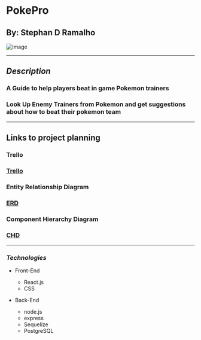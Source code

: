 # PokePro

## By: Stephan D Ramalho

![image](https://static.wikia.nocookie.net/essentialsdocs/images/7/70/Battle.png/revision/latest?cb=20220523172438)

---

## **_Description_**

### A Guide to help players beat in game Pokemon trainers

### Look Up Enemy Trainers from Pokemon and get suggestions about how to beat their pokemon team

---

## Links to project planning

### Trello

### [Trello](https://trello.com/invite/b/d0dFEbUH/ATTI4f846c46dd6e3feb29998a1bcd0130e776CC5110/pokepro)

### Entity Relationship Diagram

### [ERD](https://drive.google.com/file/d/1bVib3yEXGURQw47KOdkGip73ZqRW_z0b/view?usp=sharing)

### Component Hierarchy Diagram

### [CHD](https://lucid.app/lucidchart/994fa1e3-55bf-4fad-8ba1-8df064ef55b9/edit?viewport_loc=48%2C352%2C1365%2C763%2C0_0&invitationId=inv_2fbd633e-55a8-4c00-8adb-50a982dce5e3)

---

### **_*Technologies*_**

- Front-End

  - React.js
  - CSS

- Back-End

  - node.js
  - express
  - Sequelize
  - PostgreSQL
